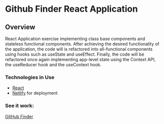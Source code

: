 

# Github Finder React Application

## Overview

React Application exercise implementing class base components and stateless functional components. After achieving the desired functionality of the application, the code will is refactored into all-functional components using hooks such as useState and useEffect. Finally, the code will be refactored once again implementing app-level state using the Context API, the useReducer hook and the useContext hook.

### Technologies in Use

- [React](https://reactjs.org/)
- [Netlify](https://www.netlify.com/) for deployment

### See it work:

[GitHub Finder](https://githubfinder86753090210.netlify.app/)
